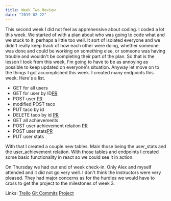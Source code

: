 ```yaml
---
title: Week Two Review 
date: "2019-02-22"
---
```


This second week I did not feel as apprehensive about coding. I coded a lot this week. We started of with a plan about who was going to code what and we stuck to it, perhaps a little too well. It sort of isolated everyone and we didn't really keep track of how each other were doing, whether someone was done and could be working on something else, or someone was having trouble and wouldn't be completing their part of the plan. So that is the lesson I took from this week, I'm going to have to be as annoying as possible to keep updated on everyone's situation. Anyway let move on to the things I got accomplished this week. I created many endpoints this week. Here's a list.

* GET for all users
* GET for user by ID[PR](https://github.com/Lambda-School-Labs/labs10-taco-log/pull/21)
* POST user [PR](https://github.com/Lambda-School-Labs/labs10-taco-log/pull/36)
* modified POST taco
* PUT taco by id
* DELETE taco by id [PR](https://github.com/Lambda-School-Labs/labs10-taco-log/pull/36)
* GET all achievements
* POST user achievement relation [PR](https://github.com/Lambda-School-Labs/labs10-taco-log/pull/22)
* POST user stats[PR](https://github.com/Lambda-School-Labs/labs10-taco-log/pull/29)
* PUT user stats

With that I created a couple new tables. Main those being the user_stats and the user_achievement relation. With those tables and endpoints I created some basic functionality in react so we could see it in action.

On Thursday we had our end of week check-in. Only Alex and myself attended and it did not go very well. I don't think the instructors were very pleased. They had major concerns as for the hurdles we would have to cross to get the project to the milestones of week 3.

Links:
[Trello](https://trello.com/b/qRoLiBSa/labs10-taco-log)
[Git Commits](https://github.com/Lambda-School-Labs/labs10-taco-log/commits?author=jaymzsocool&before=ee6f303876ea60f62bcad41de45e7a8fd08d37b7+35)
[Project](https://taco-logs.netlify.com/)

